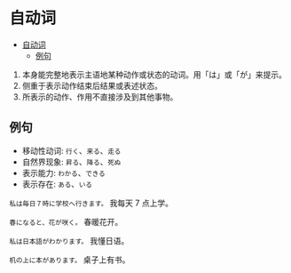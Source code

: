 # 自动词

- [自动词](#自动词)
  - [例句](#例句)

1. 本身能完整地表示主语地某种动作或状态的动词。用「は」或「が」来提示。
2. 侧重于表示动作结束后结果或表述状态。
3. 所表示的动作、作用不直接涉及到其他事物。

## 例句

- 移动性动词: `行く`、`来る`、`走る`
- 自然界现象: `昇る`、`降る`、`死ぬ`
- 表示能力: `わかる`、`できる`
- 表示存在: `ある`、`いる`

`私は毎日７時に学校へ行きます。` 我每天 7 点上学。

`春になると、花が咲く。` 春暖花开。

`私は日本語がわかります。` 我懂日语。

`机の上に本があります。` 桌子上有书。
